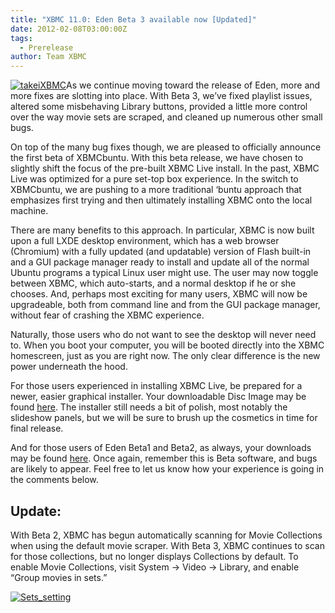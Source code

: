 ```yaml
---
title: "XBMC 11.0: Eden Beta 3 available now [Updated]"
date: 2012-02-08T03:00:00Z
tags:
  - Prerelease
author: Team XBMC
---
```


[![takeiXBMC](/images/blog/takeiXBMC-300x170.jpeg "takeiXBMC")](/images/blog/takeiXBMC.jpeg)As we continue moving toward the release of Eden, more and more fixes are slotting into place. With Beta 3, we’ve fixed playlist issues, altered some misbehaving Library buttons, provided a little more control over the way movie sets are scraped, and cleaned up numerous other small bugs.

On top of the many bug fixes though, we are pleased to officially announce the first beta of XBMCbuntu. With this beta release, we have chosen to slightly shift the focus of the pre-built XBMC Live install. In the past, XBMC Live was optimized for a pure set-top box experience. In the switch to XBMCbuntu, we are pushing to a more traditional ‘buntu approach that emphasizes first trying and then ultimately installing XBMC onto the local machine.

There are many benefits to this approach. In particular, XBMC is now built upon a full LXDE desktop environment, which has a web browser (Chromium) with a fully updated (and updatable) version of Flash built-in and a GUI package manager ready to install and update all of the normal Ubuntu programs a typical Linux user might use. The user may now toggle between XBMC, which auto-starts, and a normal desktop if he or she chooses. And, perhaps most exciting for many users, XBMC will now be upgradeable, both from command line and from the GUI package manager, without fear of crashing the XBMC experience.

Naturally, those users who do not want to see the desktop will never need to. When you boot your computer, you will be booted directly into the XBMC homescreen, just as you are right now. The only clear difference is the new power underneath the hood.

For those users experienced in installing XBMC Live, be prepared for a newer, easier graphical installer. Your downloadable Disc Image may be found [here](http://mirrors.xbmc.org/releases/XBMCbuntu/ "XBMCbuntu download"). The installer still needs a bit of polish, most notably the slideshow panels, but we will be sure to brush up the cosmetics in time for final release.

And for those users of Eden Beta1 and Beta2, as always, your downloads may be found [here](https://kodi.wiki/download/ "XBMC Beta 3 Downloads"). Once again, remember this is Beta software, and bugs are likely to appear. Feel free to let us know how your experience is going in the comments below.

## Update:

With Beta 2, XBMC has begun automatically scanning for Movie Collections when using the default movie scraper. With Beta 3, XBMC continues to scan for those collections, but no longer displays Collections by default. To enable Movie Collections, visit System -\> Video -\> Library, and enable “Group movies in sets.”

[![Sets_setting](/images/blog/Sets_setting-300x200.jpeg "Sets_setting")](/images/blog/Sets_setting.jpeg)
